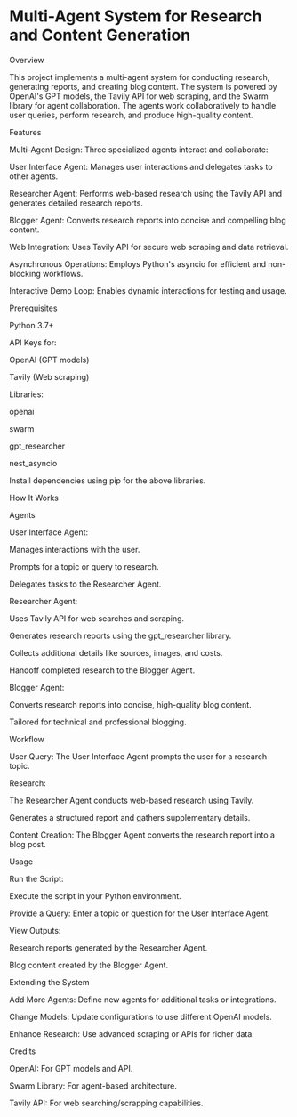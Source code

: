 # Multi-Agent System for Research and Content Generation

Overview

This project implements a multi-agent system for conducting research, generating reports, and creating blog content. The system is powered by OpenAI's GPT models, the Tavily API for web scraping, and the Swarm library for agent collaboration. The agents work collaboratively to handle user queries, perform research, and produce high-quality content.

Features

Multi-Agent Design: Three specialized agents interact and collaborate:

User Interface Agent: Manages user interactions and delegates tasks to other agents.

Researcher Agent: Performs web-based research using the Tavily API and generates detailed research reports.

Blogger Agent: Converts research reports into concise and compelling blog content.

Web Integration: Uses Tavily API for secure web scraping and data retrieval.

Asynchronous Operations: Employs Python's asyncio for efficient and non-blocking workflows.

Interactive Demo Loop: Enables dynamic interactions for testing and usage.

Prerequisites

Python 3.7+

API Keys for:

OpenAI (GPT models)

Tavily (Web scraping)

Libraries:

openai

swarm

gpt_researcher

nest_asyncio

Install dependencies using pip for the above libraries.

How It Works

Agents

User Interface Agent:

Manages interactions with the user.

Prompts for a topic or query to research.

Delegates tasks to the Researcher Agent.

Researcher Agent:

Uses Tavily API for web searches and scraping.

Generates research reports using the gpt_researcher library.

Collects additional details like sources, images, and costs.

Handoff completed research to the Blogger Agent.

Blogger Agent:

Converts research reports into concise, high-quality blog content.

Tailored for technical and professional blogging.

Workflow

User Query: The User Interface Agent prompts the user for a research topic.

Research:

The Researcher Agent conducts web-based research using Tavily.

Generates a structured report and gathers supplementary details.

Content Creation: The Blogger Agent converts the research report into a blog post.

Usage

Run the Script:

Execute the script in your Python environment.

Provide a Query: Enter a topic or question for the User Interface Agent.

View Outputs:

Research reports generated by the Researcher Agent.

Blog content created by the Blogger Agent.

Extending the System

Add More Agents: Define new agents for additional tasks or integrations.

Change Models: Update configurations to use different OpenAI models.

Enhance Research: Use advanced scraping or APIs for richer data.

Credits

OpenAI: For GPT models and API.

Swarm Library: For agent-based architecture.

Tavily API: For web searching/scrapping capabilities.

